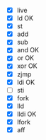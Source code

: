 - [x] live
- [x] ld OK
- [x] st
- [x] add
- [x] sub
- [x] and OK
- [x] or OK
- [x] xor OK
- [x] zjmp
- [x] ldi OK
- [ ] sti
- [x] fork
- [x] lld
- [x] lldi OK
- [x] lfork
- [x] aff
